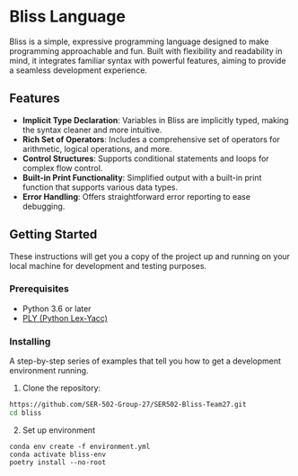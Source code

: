 # Bliss Language

Bliss is a simple, expressive programming language designed to make programming approachable and fun. Built with flexibility and readability in mind, it integrates familiar syntax with powerful features, aiming to provide a seamless development experience.

## Features

- **Implicit Type Declaration**: Variables in Bliss are implicitly typed, making the syntax cleaner and more intuitive.
- **Rich Set of Operators**: Includes a comprehensive set of operators for arithmetic, logical operations, and more.
- **Control Structures**: Supports conditional statements and loops for complex flow control.
- **Built-in Print Functionality**: Simplified output with a built-in print function that supports various data types.
- **Error Handling**: Offers straightforward error reporting to ease debugging.

## Getting Started

These instructions will get you a copy of the project up and running on your local machine for development and testing purposes.

### Prerequisites

- Python 3.6 or later
- [PLY (Python Lex-Yacc)](https://www.dabeaz.com/ply/ply.html)

### Installing

A step-by-step series of examples that tell you how to get a development environment running.

1. Clone the repository:

```sh
https://github.com/SER-502-Group-27/SER502-Bliss-Team27.git
cd bliss
```

2. Set up environment

```
conda env create -f environment.yml
conda activate bliss-env
poetry install --no-root
```
